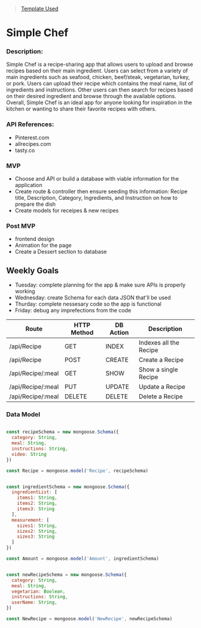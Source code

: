 > [Template Used](https://github.com/metruzanca/ga-vercel-demo)
# Simple Chef

### Description:

Simple Chef is a recipe-sharing app that allows users to upload and browse recipes based on their main ingredient. Users can select from a variety of main ingredients such as seafood, chicken, beef/steak, vegetarian, turkey, or pork. Users can upload their recipe which contains the meal name, list of ingredients and instructions. Other users can then search for recipes based on their desired ingredient and browse through the available options. Overall, Simple Chef is an ideal app for anyone looking for inspiration in the kitchen or wanting to share their favorite recipes with others.

### API References: 
- Pinterest.com
- allrecipes.com
- tasty.co
### MVP 

- Choose and API or build a database with viable information for the application 
- Create route & controller then ensure seeding this information: Recipe title, Description, Category, Ingredients, and Instruction on how to prepare the dish
- Create models for receipes & new recipes 

### Post MVP 

- frontend design 
- Animation for the page 
- Create a Dessert section to database

## Weekly Goals

- Tuesday: complete planning for the app & make sure APIs is properly working 
- Wednesday: create Schema for each data JSON that'll be used 
- Thurday: complete nessesary code so the app is functional 
- Friday: debug any imprefections from the code 


| Route  |  HTTP Method | DB Action  | Description  |
|---|---|---|---|
| /api/Recipe  | GET  | INDEX  | Indexes all the Recipe  |
| /api/Recipe  | POST | CREATE  | Create a Recipe  |
| /api/Recipe/:meal  | GET  | SHOW  | Show a single Recipe  |
| /api/Recipe/:meal  | PUT  | UPDATE  | Update a Recipe  |
| /api/Recipe/:meal  | DELETE  | DELETE  | Delete a Recipe  |

### Data Model

```javascript

const recipeSchema = new mongoose.Schema({
  category: String,
  meal: String,
  instructions: String,
  video: String
})

const Recipe = mongoose.model('Recipe', recipeSchema)


const ingredientSchema = new mongoose.Schema({
  ingredientList: [
    items1: String,
    items2: String,
    items3: String
  ],
  measurement: [
    sizes1: String,
    sizes2: String,
    sizes3: String
  ]
})

const Amount = mongoose.model('Amount', ingredientSchema)


const newRecipeSchema = new mongoose.Schema({
  category: String,
  meal: String,
  vegetarian: Boolean,
  instructions: String,
  userName: String,
})

const NewRecipe = mongoose.model('NewRecipe', newRecipeSchema)

```